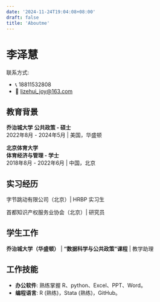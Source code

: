 ```yaml
---
date: '2024-11-24T19:04:08+08:00'
draft: false
title: 'Aboutme'
---
```


# 李泽慧

联系方式:  
- 📞 18811532808  
- 📧 lizehui_joy@163.com   

## 教育背景

**乔治城大学** 
**公共政策 - 硕士**  
2022年8月 - 2024年5月 | 美国，华盛顿

**北京体育大学**  
**体育经济与管理 - 学士**  
2018年8月 - 2022年6月 | 中国，北京  

## 实习经历

 字节跳动有限公司（北京）| HRBP 实习生  

 首都知识产权服务业协会（北京）| 研究员  


## 学生工作

**乔治城大学（华盛顿）** | **“数据科学与公共政策”课程** | 教学助理  


## 工作技能
  
- **办公软件**: 熟练掌握 R、python、Excel、PPT、Word。  
- **编程语言**: R (熟练)，Stata (熟练)，GitHub。

